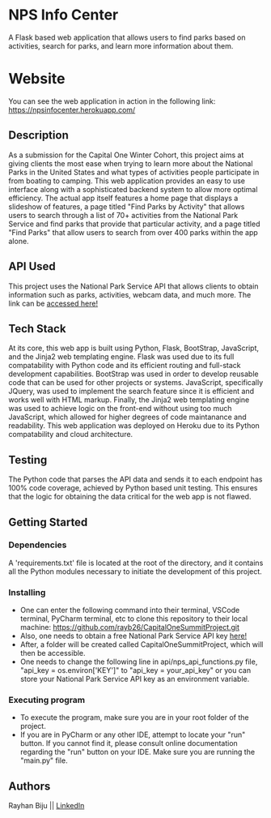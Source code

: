 # NPS Info Center

A Flask based web application that allows users to find parks based on activities, search for parks, and learn more information about them. 

# Website
You can see the web application in action in the following link: 
https://npsinfocenter.herokuapp.com/

## Description

As a submission for the Capital One Winter Cohort, this project aims at giving clients the most ease when trying to learn more about the National Parks in the United States and what types of activities people participate in from boating to camping. This web application provides an easy to use interface along with a sophisticated backend system to allow more optimal efficiency. The actual app itself features a home page that displays a slideshow of features, a page titled "Find Parks by Activity" that allows users to search through a list of 70+ activities from the National Park Service and find parks that provide that particular activity, and a page titled "Find Parks" that allow users to search from over 400 parks within the app alone. 

## API Used
This project uses the National Park Service API that allows clients to obtain information such as parks, activities, webcam data, and much more. The link can be [accessed here!](https://www.nps.gov/subjects/developer/api-documentation.htm)

## Tech Stack
At its core, this web app is built using Python, Flask, BootStrap, JavaScript, and the Jinja2 web templating engine. Flask was used due to its full compatability with Python code and its efficient routing and full-stack development capabilities. BootStrap was used in order to develop reusable code that can be used for other projects or systems. JavaScript, specifically JQuery, was used to implement the search feature since it is efficient and works well with HTML markup. Finally, the Jinja2 web templating engine was used to achieve logic on the front-end without using too much JavaScript, which allowed for higher degrees of code maintanance and readability. This web application was deployed on Heroku due to its Python compatability and cloud architecture. 

## Testing
The Python code that parses the API data and sends it to each endpoint has 100% code coverage, achieved by Python based unit testing. This ensures that the logic for obtaining the data critical for the web app is not flawed. 

## Getting Started

### Dependencies

A 'requirements.txt' file is located at the root of the directory, and it contains all the Python modules necessary to initiate the development of this project. 

### Installing

* One can enter the following command into their terminal, VSCode terminal, PyCharm terminal, etc to clone this repository to their local machine: https://github.com/rayb26/CapitalOneSummitProject.git
* Also, one needs to obtain a free National Park Service API key [here!](https://www.nps.gov/subjects/developer/get-started.htm)
* After, a folder will be created called CapitalOneSummitProject, which will then be accessible. 
* One needs to change the following line in api/nps_api_functions.py file, "api_key = os.environ['KEY']" to "api_key = your_api_key" or you can store your National Park Service API key as an environment variable. 

### Executing program

* To execute the program, make sure you are in your root folder of the project. 
* If you are in PyCharm or any other IDE, attempt to locate your "run" button. If you cannot find it, please consult online documentation regarding the "run" button on your IDE. Make sure you are running the "main.py" file. 



## Authors

Rayhan Biju || 
[LinkedIn](https://www.linkedin.com/in/rayhanbiju/)

